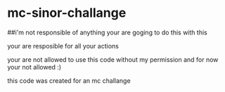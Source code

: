 # mc-sinor-challange

##i'm not responsible of anything your are goging to do this with this

your are resposible for all your actions

your are not allowed to use this code without my permission and for now your not allowed :)

this code was created for an mc challange 
